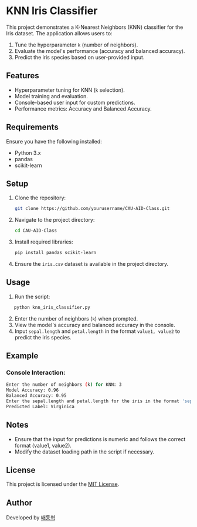 
# KNN Iris Classifier

This project demonstrates a K-Nearest Neighbors (KNN) classifier for the Iris dataset. The application allows users to:
1. Tune the hyperparameter `k` (number of neighbors).
2. Evaluate the model's performance (accuracy and balanced accuracy).
3. Predict the iris species based on user-provided input.

## Features
- Hyperparameter tuning for KNN (`k` selection).
- Model training and evaluation.
- Console-based user input for custom predictions.
- Performance metrics: Accuracy and Balanced Accuracy.

## Requirements
Ensure you have the following installed:
- Python 3.x
- pandas
- scikit-learn

## Setup
1. Clone the repository:
   ```bash
   git clone https://github.com/yourusername/CAU-AID-Class.git
   ```
2. Navigate to the project directory:
   ```bash
   cd CAU-AID-Class
   ```
3. Install required libraries:
   ```bash
   pip install pandas scikit-learn
   ```
4. Ensure the `iris.csv` dataset is available in the project directory.

## Usage
1. Run the script:
```bash
   python knn_iris_classifier.py
```
2. Enter the number of neighbors (`k`) when prompted.
3. View the model's accuracy and balanced accuracy in the console.
4. Input `sepal.length` and `petal.length` in the format `value1, value2` to predict the iris species.

## Example

### Console Interaction:
```bash
Enter the number of neighbors (k) for KNN: 3
Model Accuracy: 0.96
Balanced Accuracy: 0.95
Enter the sepal.length and petal.length for the iris in the format 'sepal_length,petal_length': 5.1,1.8
Predicted Label: Virginica
```
## Notes
- Ensure that the input for predictions is numeric and follows the correct format (value1, value2).
- Modify the dataset loading path in the script if necessary.

## License
This project is licensed under the [MIT License](www.google.com).

## Author
Developed by [배동혁](www.google.com)

